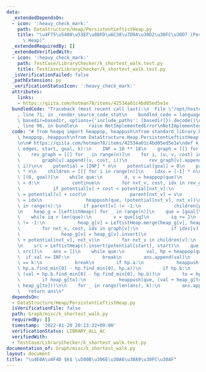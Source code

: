 ```yaml
---
data:
  _extendedDependsOn:
  - icon: ':heavy_check_mark:'
    path: DataStructure/Heap/PersistentLeftistHeap.py
    title: "\u4F75\u5408\u53EF\u80FD\u6C38\u7D9A\u30D2\u30FC\u30D7 (Persistent Leftist\
      \ Heap)"
  _extendedRequiredBy: []
  _extendedVerifiedWith:
  - icon: ':heavy_check_mark:'
    path: TestCase/LibraryChecker/k_shortest_walk.test.py
    title: TestCase/LibraryChecker/k_shortest_walk.test.py
  _isVerificationFailed: false
  _pathExtension: py
  _verificationStatusIcon: ':heavy_check_mark:'
  attributes:
    links:
    - https://qiita.com/hotman78/items/42534a01c4bd05ed5e1e
  bundledCode: "Traceback (most recent call last):\n  File \"/opt/hostedtoolcache/Python/3.10.4/x64/lib/python3.10/site-packages/onlinejudge_verify/documentation/build.py\"\
    , line 71, in _render_source_code_stat\n    bundled_code = language.bundle(stat.path,\
    \ basedir=basedir, options={'include_paths': [basedir]}).decode()\n  File \"/opt/hostedtoolcache/Python/3.10.4/x64/lib/python3.10/site-packages/onlinejudge_verify/languages/python.py\"\
    , line 96, in bundle\n    raise NotImplementedError\nNotImplementedError\n"
  code: "# from heapq import heappop, heappush\nfrom standard_library.heapq import\
    \ heappop, heappush\nfrom DataStructure.Heap.PersistentLeftistHeap import LeftistHeap\n\
    \n\n# https://qiita.com/hotman78/items/42534a01c4bd05ed5e1e\ndef k_shortest_walk(n,\
    \ edges, start, goal, k):\n    INF = 10 ** 18\n    graph = [[] for _ in range(n)]\n\
    \    rev_graph = [[] for _ in range(n)]\n    for i, (u, v, cost) in enumerate(edges):\n\
    \        graph[u].append((v, cost, i))\n        rev_graph[v].append((u, cost,\
    \ i))\n\n    potential = [INF] * n\n    potential[goal] = 0\n    parent = [-1]\
    \ * n\n    children = [[] for i in range(n)]\n    idxs = [-1] * n\n\n    que =\
    \ [(0, goal)]\n    while que:\n        d, v = heappop(que)\n        if potential[v]\
    \ < d:\n            continue\n        for nxt_v, cost, idx in rev_graph[v]:\n\
    \            if potential[v] + cost < potential[nxt_v]:\n                potential[nxt_v]\
    \ = potential[v] + cost\n                parent[nxt_v] = v\n                idxs[nxt_v]\
    \ = idx\n                heappush(que, (potential[nxt_v], nxt_v))\n\n    for v\
    \ in range(n):\n        if parent[v] != -1:\n            children[parent[v]].append(v)\n\
    \n    heap_g = [LeftistHeap() for _ in range(n)]\n    que = [goal]\n    iq = 0\n\
    \    while iq < len(que):\n        v = que[iq]\n        iq += 1\n        if parent[v]\
    \ != -1:\n            heap_g[v] = LeftistHeap.merge(heap_g[v], heap_g[parent[v]])\n\
    \        for nxt_v, cost, idx in graph[v]:\n            if idxs[v] != idx:\n \
    \               heap_g[v] = heap_g[v].insert(\n                    cost - potential[v]\
    \ + potential[nxt_v], nxt_v)\n        for nxt_v in children[v]:\n            que.append(nxt_v)\n\
    \n    src = LeftistHeap().insert(potential[start], start)\n    que = [(potential[start],\
    \ src)]\n    ans = []\n    while que:\n        val, hp = heappop(que)\n      \
    \  if val >= INF:\n            break\n        ans.append(val)\n        if len(ans)\
    \ == k:\n            break\n        if hp.a:\n            heappush(que, (val +\
    \ hp.a.find_min[0] - hp.find_min[0], hp.a))\n        if hp.b:\n            heappush(que,\
    \ (val + hp.b.find_min[0] - hp.find_min[0], hp.b))\n        to = hp.find_min[1]\n\
    \        if heap_g[to]:\n            heappush(que, (val + heap_g[to].find_min[0],\
    \ heap_g[to]))\n\n    for _ in range(len(ans), k):\n        ans.append(-1)\n \
    \   return ans\n"
  dependsOn:
  - DataStructure/Heap/PersistentLeftistHeap.py
  isVerificationFile: false
  path: Graph/misc/k_shortest_walk.py
  requiredBy: []
  timestamp: '2022-01-20 20:13:32+09:00'
  verificationStatus: LIBRARY_ALL_AC
  verifiedWith:
  - TestCase/LibraryChecker/k_shortest_walk.test.py
documentation_of: Graph/misc/k_shortest_walk.py
layout: document
title: "\u4E0A\u4F4D $k$ \u500B\u306E\u30A6\u30A9\u30FC\u30AF"
---
```

